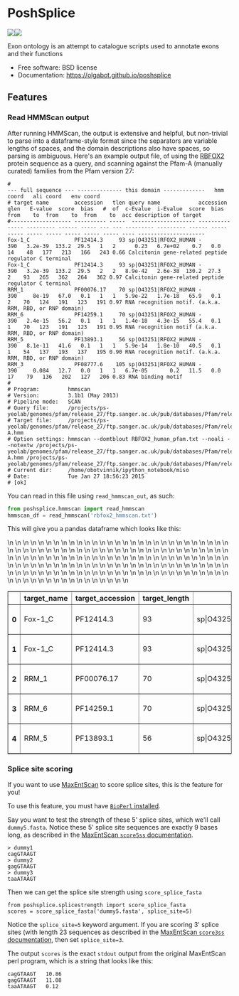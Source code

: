 # PoshSplice

[![](https://img.shields.io/travis/olgabot/poshsplice.svg)](https://travis-ci.org/olgabot/poshsplice)[![](https://img.shields.io/pypi/v/poshsplice.svg)](https://pypi.python.org/pypi/poshsplice)

Exon ontology is an attempt to catalogue scripts used to annotate exons and their functions

* Free software: BSD license
* Documentation: https://olgabot.github.io/poshsplice

## Features

### Read HMMScan output

After running HMMScan, the output is extensive and helpful, but non-trivial to parse into a dataframe-style format
since the separators are variable lengths of spaces, and the domain descriptions also have spaces, so parsing is
ambiguous. Here's an example output file, of using the [RBFOX2](http://en.wikipedia.org/wiki/RBM9) protein sequence
as a query, and scanning against the Pfam-A (manually curated) families from the Pfam version 27:

```
#                                                                             --- full sequence --- -------------- this domain -------------   hmm coord   ali coord   env coord
# target name        accession   tlen query name            accession   qlen   E-value  score  bias   #  of  c-Evalue  i-Evalue  score  bias  from    to  from    to  from    to  acc description of target
#------------------- ---------- -----  -------------------- ---------- ----- --------- ------ ----- --- --- --------- --------- ------ ----- ----- ----- ----- ----- ----- ----- ---- ---------------------
Fox-1_C              PF12414.3     93 sp|O43251|RFOX2_HUMAN -            390   3.2e-39  133.2  29.5   1   2      0.23   6.7e+02    0.7   0.0    14    48   177   213   166   243 0.66 Calcitonin gene-related peptide regulator C terminal
Fox-1_C              PF12414.3     93 sp|O43251|RFOX2_HUMAN -            390   3.2e-39  133.2  29.5   2   2   8.9e-42   2.6e-38  130.2  27.3     2    93   265   362   264   362 0.97 Calcitonin gene-related peptide regulator C terminal
RRM_1                PF00076.17    70 sp|O43251|RFOX2_HUMAN -            390     8e-19   67.0   0.1   1   1   5.9e-22   1.7e-18   65.9   0.1     2    70   124   191   123   191 0.97 RNA recognition motif. (a.k.a. RRM, RBD, or RNP domain)
RRM_6                PF14259.1     70 sp|O43251|RFOX2_HUMAN -            390   2.4e-15   56.2   0.1   1   1   1.4e-18   4.3e-15   55.4   0.1     1    70   123   191   123   191 0.95 RNA recognition motif (a.k.a. RRM, RBD, or RNP domain)
RRM_5                PF13893.1     56 sp|O43251|RFOX2_HUMAN -            390   8.1e-11   41.6   0.1   1   1   5.9e-14   1.8e-10   40.5   0.1     1    54   137   193   137   195 0.90 RNA recognition motif. (a.k.a. RRM, RBD, or RNP domain)
RRM_3                PF08777.6    105 sp|O43251|RFOX2_HUMAN -            390     0.084   12.7   0.0   1   1   6.7e-05       0.2   11.5   0.0    17    79   136   202   127   206 0.83 RNA binding motif
#
# Program:         hmmscan
# Version:         3.1b1 (May 2013)
# Pipeline mode:   SCAN
# Query file:      /projects/ps-yeolab/genomes/pfam/release_27/ftp.sanger.ac.uk/pub/databases/Pfam/releases/Pfam27.0/RBFOX2_human.fasta
# Target file:     /projects/ps-yeolab/genomes/pfam/release_27/ftp.sanger.ac.uk/pub/databases/Pfam/releases/Pfam27.0/Pfam-A.hmm
# Option settings: hmmscan --domtblout RBFOX2_human_pfam.txt --noali --notextw /projects/ps-yeolab/genomes/pfam/release_27/ftp.sanger.ac.uk/pub/databases/Pfam/releases/Pfam27.0/Pfam-A.hmm /projects/ps-yeolab/genomes/pfam/release_27/ftp.sanger.ac.uk/pub/databases/Pfam/releases/Pfam27.0/RBFOX2_human.fasta
# Current dir:     /home/obotvinnik/ipython_notebook/miso
# Date:            Tue Jan 27 18:56:23 2015
# [ok]
```

You can read in this file using `read_hmmscan_out`, as such:

```python
from poshsplice.hmmscan import read_hmmscan
hmmscan_df = read_hmmscan('rbfox2_hmmscan.txt')
```

This will give you a pandas dataframe which looks like this:

<table border="1" class="dataframe">\n  <thead>\n    <tr style="text-align: right;">\n      <th></th>\n      <th>target_name</th>\n      <th>target_accession</th>\n      <th>target_length</th>\n      <th>query_name</th>\n      <th>query_accession</th>\n      <th>query_length</th>\n      <th>sequence_e_value</th>\n      <th>sequence_score</th>\n      <th>sequence_bias</th>\n      <th>domain_number</th>\n      <th>domain_total</th>\n      <th>domain_conditional_e_value</th>\n      <th>domain_independent_e_value</th>\n      <th>domain_score</th>\n      <th>domain_bias</th>\n      <th>target_start</th>\n      <th>target_stop</th>\n      <th>query_start</th>\n      <th>query_stop</th>\n      <th>query_domain_envelope_start</th>\n      <th>query_domain_envelope_stop</th>\n      <th>mean_posterior_probability</th>\n      <th>target_description</th>\n    </tr>\n  </thead>\n  <tbody>\n    <tr>\n      <th>0</th>\n      <td>Fox-1_C</td>\n      <td>PF12414.3</td>\n      <td>93</td>\n      <td>sp|O43251|RFOX2_HUMAN</td>\n      <td>-</td>\n      <td>390</td>\n      <td>3.200000e-39</td>\n      <td>133.2</td>\n      <td>29.5</td>\n      <td>1</td>\n      <td>2</td>\n      <td>2.300000e-01</td>\n      <td>6.700000e+02</td>\n      <td>0.7</td>\n      <td>0.0</td>\n      <td>14</td>\n      <td>48</td>\n      <td>177</td>\n      <td>213</td>\n      <td>166</td>\n      <td>243</td>\n      <td>0.66</td>\n      <td>Calcitonin gene-related peptide regulator C te...</td>\n    </tr>\n    <tr>\n      <th>1</th>\n      <td>Fox-1_C</td>\n      <td>PF12414.3</td>\n      <td>93</td>\n      <td>sp|O43251|RFOX2_HUMAN</td>\n      <td>-</td>\n      <td>390</td>\n      <td>3.200000e-39</td>\n      <td>133.2</td>\n      <td>29.5</td>\n      <td>2</td>\n      <td>2</td>\n      <td>8.900000e-42</td>\n      <td>2.600000e-38</td>\n      <td>130.2</td>\n      <td>27.3</td>\n      <td>2</td>\n      <td>93</td>\n      <td>265</td>\n      <td>362</td>\n      <td>264</td>\n      <td>362</td>\n      <td>0.97</td>\n      <td>Calcitonin gene-related peptide regulator C te...</td>\n    </tr>\n    <tr>\n      <th>2</th>\n      <td>RRM_1</td>\n      <td>PF00076.17</td>\n      <td>70</td>\n      <td>sp|O43251|RFOX2_HUMAN</td>\n      <td>-</td>\n      <td>390</td>\n      <td>8.000000e-19</td>\n      <td>67.0</td>\n      <td>0.1</td>\n      <td>1</td>\n      <td>1</td>\n      <td>5.900000e-22</td>\n      <td>1.700000e-18</td>\n      <td>65.9</td>\n      <td>0.1</td>\n      <td>2</td>\n      <td>70</td>\n      <td>124</td>\n      <td>191</td>\n      <td>123</td>\n      <td>191</td>\n      <td>0.97</td>\n      <td>RNA recognition motif. (a.k.a. RRM, RBD, or RN...</td>\n    </tr>\n    <tr>\n      <th>3</th>\n      <td>RRM_6</td>\n      <td>PF14259.1</td>\n      <td>70</td>\n      <td>sp|O43251|RFOX2_HUMAN</td>\n      <td>-</td>\n      <td>390</td>\n      <td>2.400000e-15</td>\n      <td>56.2</td>\n      <td>0.1</td>\n      <td>1</td>\n      <td>1</td>\n      <td>1.400000e-18</td>\n      <td>4.300000e-15</td>\n      <td>55.4</td>\n      <td>0.1</td>\n      <td>1</td>\n      <td>70</td>\n      <td>123</td>\n      <td>191</td>\n      <td>123</td>\n      <td>191</td>\n      <td>0.95</td>\n      <td>RNA recognition motif (a.k.a. RRM, RBD, or RNP...</td>\n    </tr>\n    <tr>\n      <th>4</th>\n      <td>RRM_5</td>\n      <td>PF13893.1</td>\n      <td>56</td>\n      <td>sp|O43251|RFOX2_HUMAN</td>\n      <td>-</td>\n      <td>390</td>\n      <td>8.100000e-11</td>\n      <td>41.6</td>\n      <td>0.1</td>\n      <td>1</td>\n      <td>1</td>\n      <td>5.900000e-14</td>\n      <td>1.800000e-10</td>\n      <td>40.5</td>\n      <td>0.1</td>\n      <td>1</td>\n      <td>54</td>\n      <td>137</td>\n      <td>193</td>\n      <td>137</td>\n      <td>195</td>\n      <td>0.90</td>\n      <td>RNA recognition motif. (a.k.a. RRM, RBD, or RN...</td>\n    </tr>\n  </tbody>\n</table>


### Splice site scoring

If you want to use [MaxEntScan](http://genes.mit.edu/burgelab/maxent/Xmaxentscan_scoreseq.html) to score splice sites, this is  the feature for you!

To use this feature, you must have [`BioPerl` installed](http://bioperl.org/wiki/Installing_BioPerl).

Say you want to test the strength of these 5' splice sites, which we'll call
`dummy5.fasta`. Notice these 5' splice site sequences are exactly 9 bases long,
as described in the [MaxEntScan `score5ss` documentation](http://genes.mit.edu/burgelab/maxent/Xmaxentscan_scoreseq.html).

```
> dummy1
cagGTAAGT
> dummy2
gagGTAAGT
> dummy3
taaATAAGT
```

Then we can get the splice site strength using `score_splice_fasta`

```
from poshsplice.splicestrength import score_splice_fasta
scores = score_splice_fasta('dummy5.fasta', splice_site=5)
```

Notice the `splice_site=5` keyword argument. If you are scoring 3' splice sites
(with length 23 sequences as described in the [MaxEntScan `score3ss` documentation](http://genes.mit.edu/burgelab/maxent/Xmaxentscan_scoreseq_acc.html),
then set `splice_site=3`.

The output `scores` is the exact `stdout` output from the original MaxEntScan perl
program, which is a string that looks like this:

```
cagGTAAGT   10.86
gagGTAAGT   11.08
taaATAAGT   0.12
```